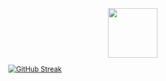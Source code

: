 <div id="header" align="center">
  <img src="https://media.giphy.com/media/M9gbBd9nbDrOTu1Mqx/giphy.gif" width="100"/>
</div>

[![GitHub Streak](https://streak-stats.demolab.com?user=Talos&theme=dark)](https://git.io/streak-stats)
